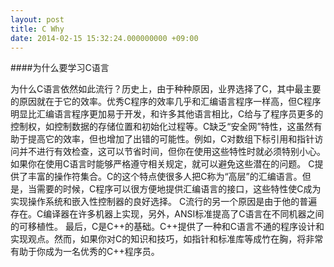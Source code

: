 ```yaml
---
layout: post
title: C Why 
date: 2014-02-15 15:32:24.000000000 +09:00
---
```


####为什么要学习C语言

   为什么C语言依然如此流行？历史上，由于种种原因，业界选择了C，其中最主要的原因就在于它的效率。优秀C程序的效率几乎和汇编语言程序一样高，但C程序明显比汇编语言程序更加易于开发，和许多其他语言相比，C给与了程序员更多的控制权，如控制数据的存储位置和初始化过程等。C缺乏“安全网”特性，这虽然有助于提高它的效率，但也增加了出错的可能性。例如，C对数组下标引用和指针访问并不进行有效检查，这可以节省时间，但你在使用这些特性时就必须特别小心。如果你在使用C语言时能够严格遵守相关规定，就可以避免这些潜在的问题。
    C提供了丰富的操作符集合。C的这个特点使很多人把C称为“高层”的汇编语言。但是，当需要的时候，C程序可以很方便地提供汇编语言的接口，这些特性使C成为实现操作系统和嵌入性控制器的良好选择。
    C流行的另一个原因是由于他的普遍存在。C编译器在许多机器上实现，另外，ANSI标准提高了C语言在不同机器之间的可移植性。
    最后，C是C++的基础。C++提供了一种和C语言不通的程序设计和实现观点。然而，如果你对C的知识和技巧，如指针和标准库等成竹在胸，将非常有助于你成为一名优秀的C++程序员。
    
